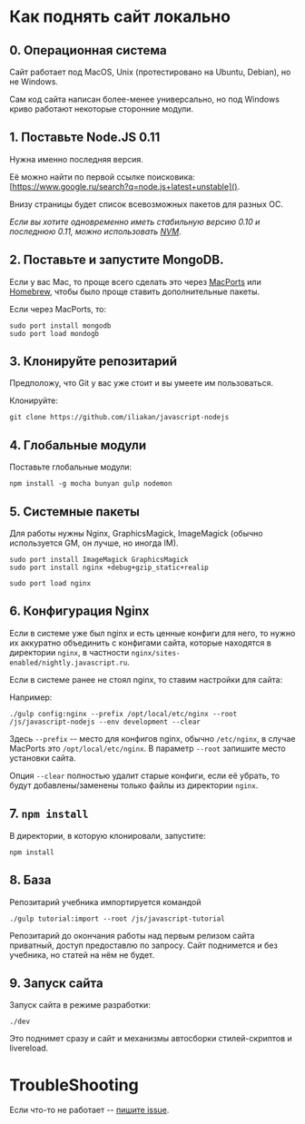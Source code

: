 
# Как поднять сайт локально

## 0. Операционная система

Сайт работает под MacOS, Unix (протестировано на Ubuntu, Debian), но не Windows.

Сам код сайта написан более-менее универсально, но под Windows криво работают некоторые сторонние модули.

## 1. Поставьте Node.JS 0.11

Нужна именно последняя версия.

Её можно найти по первой ссылке поисковика: [https://www.google.ru/search?q=node.js+latest+unstable]().

Внизу страницы будет список всевозможных пакетов для разных ОС.

*Если вы хотите одновременно иметь стабильную версию 0.10 и последнюю 0.11, можно использовать [NVM](https://github.com/creationix/nvm).*

## 2. Поставьте и запустите MongoDB.

Если у вас Mac, то проще всего сделать это через [MacPorts](http://www.macports.org/install.php) или [Homebrew](http://brew.sh), чтобы было проще ставить дополнительные пакеты.

Если через MacPorts, то:
```
sudo port install mongodb
sudo port load mondogb
```

## 3. Клонируйте репозитарий 

Предположу, что Git у вас уже стоит и вы умеете им пользоваться. 

Клонируйте:
```
git clone https://github.com/iliakan/javascript-nodejs
```

## 4. Глобальные модули

Поставьте глобальные модули:

```
npm install -g mocha bunyan gulp nodemon  
```

## 5. Системные пакеты

Для работы нужны Nginx, GraphicsMagick, ImageMagick (обычно используется GM, он лучше, но иногда IM).

```
sudo port install ImageMagick GraphicsMagick 
sudo port install nginx +debug+gzip_static+realip

sudo port load nginx
```

## 6. Конфигурация Nginx

Если в системе уже был nginx и есть ценные конфиги для него, то нужно их аккуратно объединить с конфигами сайта, которые находятся в директории `nginx`, в частности `nginx/sites-enabled/nightly.javascript.ru`.

Если в системе ранее не стоял nginx, то ставим настройки для сайта:

Например:
```
./gulp config:nginx --prefix /opt/local/etc/nginx --root /js/javascript-nodejs --env development --clear 
```

Здесь `--prefix` -- место для конфигов nginx, обычно `/etc/nginx`, в случае MacPorts это `/opt/local/etc/nginx`.
В параметр `--root` запишите место установки сайта.

Опция `--clear` полностью удалит старые конфиги, если её убрать, то будут добавлены/заменены только файлы из директории `nginx`.

## 7. `npm install`

В директории, в которую клонировали, запустите:

```
npm install
```

## 8. База

Репозитарий учебника импортируется командой
 
```
./gulp tutorial:import --root /js/javascript-tutorial
```
Репозитарий до окончания работы над первым релизом сайта приватный, доступ предоставлю по запросу. 
Сайт поднимется и без учебника, но статей на нём не будет.

## 9. Запуск сайта

Запуск сайта в режиме разработки:
```
./dev
```

Это поднимет сразу и сайт и механизмы автосборки стилей-скриптов и livereload.

# TroubleShooting

Если что-то не работает -- [пишите issue](https://github.com/iliakan/javascript-nodejs/issues/new).



